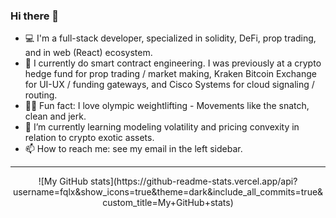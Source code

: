 ### Hi there 👋

- 💻 I'm a full-stack developer, specialized in solidity, DeFi, prop trading, and in web (React) ecosystem.
- 💼 I currently do smart contract engineering.  I was previously at a crypto hedge fund for prop trading / market making, Kraken Bitcoin Exchange for UI-UX / funding gateways, and Cisco Systems for cloud signaling / routing. 
- 🏋️‍♀️ Fun fact: I love olympic weightlifting - Movements like the snatch, clean and jerk.
- 🌱 I’m currently learning modeling volatility and pricing convexity in relation to crypto exotic assets. 
- 📫 How to reach me: see my email in the left sidebar.

<hr />

<div align="center">
![My GitHub stats](https://github-readme-stats.vercel.app/api?username=fqlx&show_icons=true&theme=dark&include_all_commits=true&custom_title=My+GitHub+stats)
</div>
